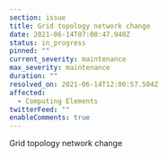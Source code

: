 ```yaml
---
section: issue
title: Grid topology network change
date: 2021-06-14T07:00:47.940Z
status: in_progress
pinned: ""
current_severity: maintenance
max_severity: maintenance
duration: ""
resolved_on: 2021-06-14T12:00:57.504Z
affected:
  - Computing Elements
twitterFeed: ""
enableComments: true
---
```

Grid topology network change